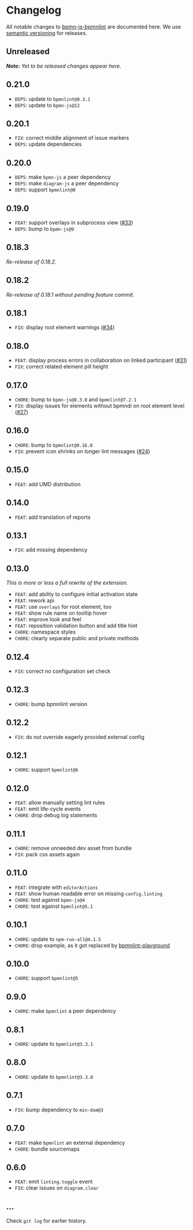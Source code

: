 # Changelog

All notable changes to [bpmn-js-bpmnlint](https://github.com/bpmn-io/bpmn-js-bpmnlint) are documented here. We use [semantic versioning](http://semver.org/) for releases.

## Unreleased

___Note:__ Yet to be released changes appear here._

## 0.21.0

* `DEPS`: update to `bpmnlint@8.3.1`
* `DEPS`: update to `bpmn-js@12`

## 0.20.1

* `FIX`: correct middle alignment of issue markers
* `DEPS`: update dependencies

## 0.20.0

* `DEPS`: make `bpmn-js` a peer dependency
* `DEPS`: make `diagram-js` a peer dependency
* `DEPS`: support `bpmnlint@8`

## 0.19.0

* `FEAT`: support overlays in subprocess view ([#33](https://github.com/bpmn-io/bpmn-js-bpmnlint/pull/33))
* `DEPS`: bump to `bpmn-js@9`

## 0.18.3

_Re-release of 0.18.2._

## 0.18.2

_Re-release of 0.18.1 without pending feature commit._

## 0.18.1

* `FIX`: display root element warnings ([#34](https://github.com/bpmn-io/bpmn-js-bpmnlint/pull/34))

## 0.18.0

* `FEAT`: display process errors in collaboration on linked participant ([#31](https://github.com/bpmn-io/bpmn-js-bpmnlint/pull/31))
* `FIX`: correct related element pill height

## 0.17.0

* `CHORE`: bump to `bpmn-js@8.3.0` and `bpmnlint@7.2.1`
* `FIX`: display issues for elements without bpmndi on root element level ([#27](https://github.com/bpmn-io/bpmn-js-bpmnlint/issues/27))

## 0.16.0

* `CHORE`: bump to `bpmnlint@0.16.0`
* `FIX`: prevent icon shrinks on longer lint messages ([#24](https://github.com/bpmn-io/bpmn-js-bpmnlint/issues/24))

## 0.15.0

* `FEAT`: add UMD distribution

## 0.14.0

* `FEAT`: add translation of reports

## 0.13.1

* `FIX`: add missing dependency

## 0.13.0

_This is more or less a full rewrite of the extension._

* `FEAT`: add ability to configure initial activation state
* `FEAT`: rework api
* `FEAT`: use `overlays` for root element, too
* `FEAT`: show rule name on tooltip hover
* `FEAT`: improve look and feel
* `FEAT`: reposition validation button and add title hint
* `CHORE`: namespace styles
* `CHORE`: clearly separate public and private methods

## 0.12.4

* `FIX`: correct no configuration set check

## 0.12.3

* `CHORE`: bump bpmnlint version

## 0.12.2

* `FIX`: do not override eagerly provided external config

## 0.12.1

* `CHORE`: support `bpmnlint@6`

## 0.12.0

* `FEAT`: allow manually setting lint rules
* `FEAT`: emit life-cycle events
* `CHORE`: drop debug log statements

## 0.11.1

* `CHORE`: remove unneeded dev asset from bundle
* `FIX`: pack css assets again

## 0.11.0

* `FEAT`: integrate with `editorActions`
* `FEAT`: show human readable error on missing `config.linting`
* `CHORE`: test against `bpmn-js@4`
* `CHORE`: test against `bpmnlint@5.1`

## 0.10.1

* `CHORE`: update to `npm-run-all@4.1.5`
* `CHORE`: drop example, as it got replaced by [bpmnlint-playground](https://github.com/bpmn-io/bpmnlint-playground)

## 0.10.0

* `CHORE`: support `bpmnlint@5`

## 0.9.0

* `CHORE`: make `bpmnlint` a peer dependency

## 0.8.1

* `CHORE`: update to `bpmnlint@3.3.1`

## 0.8.0

* `CHORE`: update to `bpmnlint@3.3.0`

## 0.7.1

* `FIX`: bump dependency to `min-dom@3`

## 0.7.0

* `FEAT`: make `bpmnlint` an external dependency
* `CHORE`: bundle sourcemaps

## 0.6.0

* `FEAT`: emit `linting.toggle` event
* `FIX`: clear issues on `diagram.clear`

## ...

Check `git log` for earlier history.
